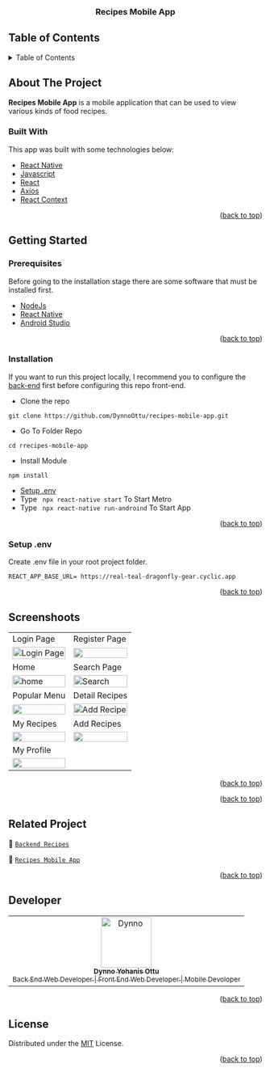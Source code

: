 <div id="top"></div>

<!-- PROJECT LOGO -->
<br />
<div align="center">

  <h3 align="center">Recipes Mobile App</h3>
</div>

<!-- TABLE OF CONTENTS -->

## Table of Contents

<details>
  <summary>Table of Contents</summary>
  <ol>
    <li>
      <a href="https://drive.google.com/file/d/15fs0ma_jxFFillr7oGyIfXaU4TcJyT1V/view?usp=sharing">Download Apk</a>
    </li>
    <li>
      <a href="#about-the-project">About The Project</a>
      <ul>
        <li><a href="#built-with">Built With</a></li>
      </ul>
    </li>
    <li>
      <a href="#getting-started">Getting Started</a>
      <ul>
        <li><a href="#prerequisites">Prerequisites</a></li>
        <li><a href="#installation">Installation</a></li>
        <li><a href="#setup-env-example">Setup .env example</a></li>
      </ul>
    </li>
    <li><a href="#screenshoots">Screenshots</a></li>
    <li><a href="#contributing">Contributing</a></li>
    <li><a href="#related-project">Related Project</a></li>
    <li><a href="#our-team">Contact</a></li>
    <li><a href="#license">License</a></li>
  </ol>
</details>

<!-- ABOUT THE PROJECT -->

## About The Project

**Recipes Mobile App** is a mobile application that can be used to view various kinds of food recipes.

### Built With

This app was built with some technologies below:

- [React Native](https://reactnative.dev/)
- [Javascript](https://www.javascript.com/)
- [React](https://reactjs.org/)
- [Axios](https://axios-http.com/)
- [React Context](https://reactjs.org/docs/context.html)

<p align="right">(<a href="#top">back to top</a>)</p>

<!-- GETTING STARTED -->

## Getting Started

### Prerequisites

Before going to the installation stage there are some software that must be installed first.

- [NodeJs](https://nodejs.org/en/download/)
- [React Native](https://reactnative.dev/)
- [Android Studio](https://developer.android.com/studio/)

<p align="right">(<a href="#top">back to top</a>)</p>

### Installation

If you want to run this project locally, I recommend you to configure the [back-end](https://github.com/DynnoOttu/Recipes-API.git) first before configuring this repo front-end.

- Clone the repo

```
git clone https://github.com/DynnoOttu/recipes-mobile-app.git
```

- Go To Folder Repo

```
cd rrecipes-mobile-app
```

- Install Module

```
npm install
```

- <a href="#setup-env">Setup .env</a>
- Type ` npx react-native start` To Start Metro
- Type ` npx react-native run-androind` To Start App

<p align="right">(<a href="#top">back to top</a>)</p>

### Setup .env

Create .env file in your root project folder.

```
REACT_APP_BASE_URL= https://real-teal-dragonfly-gear.cyclic.app
```

<p align="right">(<a href="#top">back to top</a>)</p>

## Screenshoots

<p align="center" display=flex>
   
<table>
    <tr>
    <td>Login Page</td>
    <td>Register Page</td>
  </tr>
  <tr>
    <td><image src="https://res.cloudinary.com/dzs9aijqab/image/upload/v1686015596/screenshoot%20recipes%20mobile/login_v8mxhj.jpg" alt="Login Page" width=100%></td>
    <td><image src="https://res.cloudinary.com/dzs9aijqab/image/upload/v1686015597/screenshoot%20recipes%20mobile/register_fnyvw4.jpg" width=100%/></td>
  </tr>
  <tr>
       <tr>
    <td>Home</td>
    <td>Search Page</td>
  </tr>
    <td><image src="https://res.cloudinary.com/dzs9aijqab/image/upload/v1686015596/screenshoot%20recipes%20mobile/home_evw2em.jpg" alt="home" width=100%></td>
    <td><image src="https://res.cloudinary.com/dzs9aijqab/image/upload/v1686016707/screenshoot%20recipes%20mobile/search_y6xvi1.jpg" alt="Search" width=100%/></td>
  </tr>

  <tr>
   <tr>
    <td>Popular Menu</td>
    <td>Detail Recipes</td>
  </tr>
    <td><image src="https://res.cloudinary.com/dzs9aijqab/image/upload/v1686015596/screenshoot%20recipes%20mobile/popular_menu_u4k5hg.jpg" width=100%></td>
    <td><image src="https://res.cloudinary.com/dzs9aijqab/image/upload/v1686015596/screenshoot%20recipes%20mobile/detail_uilubg.jpg" alt="Add Recipe" width=100%/></td>
  </tr>


  <tr>
     <tr>
    <td>My Recipes</td>
    <td>Add Recipes</td>
  </tr>
    <td><image src="https://res.cloudinary.com/dzs9aijqab/image/upload/v1686015596/screenshoot%20recipes%20mobile/my_recipes_pfo6ly.jpg" width=100%></td>
      <td><image src="https://res.cloudinary.com/dzs9aijqab/image/upload/v1686015595/screenshoot%20recipes%20mobile/add_ityq60.jpg" width=100%></td>
  </tr>
  
   <tr>
     <tr>
    <td>My Profile</td>
  </tr>
    <td><image src="https://res.cloudinary.com/dzs9aijqab/image/upload/v1686015596/screenshoot%20recipes%20mobile/profile_twlztp.jpg" width=100%></td>
  </tr>

</table>
      
</p>
<p align="right">(<a href="#top">back to top</a>)</p>


<p align="right">(<a href="#top">back to top</a>)</p>

## Related Project

:rocket: [`Backend Recipes`](https://github.com/DynnoOttu/Recipes-API)

:rocket: [`Recipes Mobile App`](https://github.com/DynnoOttu/recipes-mobile-app)


<p align="right">(<a href="#top">back to top</a>)</p>

## Developer

<center>
  <table>
    <tr>
      <td align="center">
        <a href="https://github.com/DynnoOttu">
          <img width="100" src="https://res.cloudinary.com/dzs9aijqab/image/upload/v1685061849/recipes/kbgsfitfo3x2aikonhng.jpg" alt="Dynno"><br/>
          <sub><b>Dynno Yohanis Ottu</b></sub> <br/>
          <sub>Back End Web Developer | Front End Web Developer | Mobile Devoloper</sub>
        </a>
      </td>
  </table>
</center>

<p align="right">(<a href="#top">back to top</a>)</p>

## License

Distributed under the [MIT](/LICENSE) License.

<p align="right">(<a href="#top">back to top</a>)</p>

